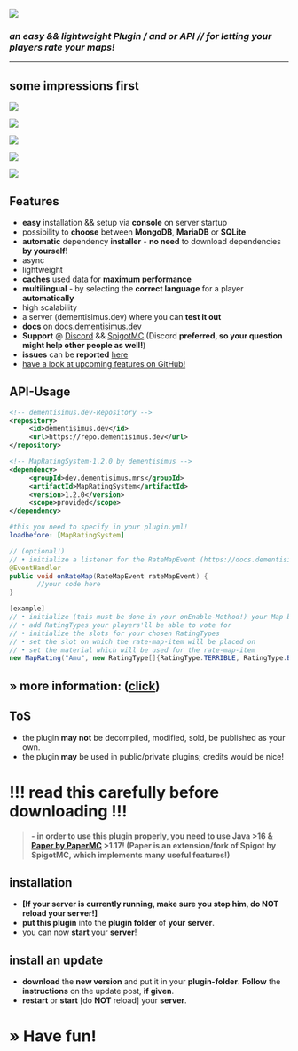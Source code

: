 ![](https://repo.dementisimus.dev/dev/dementisimus/mrs/MapRatingSystem/images/mrs_logo.png)

### *an easy && lightweight Plugin / and or API // for letting your players rate your maps!*
------------

## some impressions first

![](https://repo.dementisimus.dev/dev/dementisimus/mrs/MapRatingSystem/images/mrs_menu.png)

![](https://repo.dementisimus.dev/dev/dementisimus/mrs/MapRatingSystem/images/mrs_menu_de.png)

![](https://repo.dementisimus.dev/dev/dementisimus/mrs/MapRatingSystem/images/mrs_ratings.png)

![](https://repo.dementisimus.dev/dev/dementisimus/mrs/MapRatingSystem/images/mrs_ratings_selected.png)

![](https://repo.dementisimus.dev/dev/dementisimus/mrs/MapRatingSystem/images/server.png)

## Features

- **easy** installation && setup via **console** on server startup
- possibility to **choose** between **MongoDB**, **MariaDB** or **SQLite**
- **automatic** dependency **installer** - **no need** to download dependencies **by yourself**!
- async
- lightweight
- **caches** used data for **maximum performance**
- **multilingual** - by selecting the **correct language** for a player **automatically**
- high scalability
- a server (dementisimus.dev) where you can **test it out**
- **docs** on [docs.dementisimus.dev](https://docs.dementisimus.dev/MapRatingSystem/ "docs.dementisimus.dev")
- **Support** @ [Discord](https://discord.gg/sTRg8A7 "Discord") && [SpigotMC](https://www.spigotmc.org/conversations/add?to=dementisimus "SpigotMC") (Discord **preferred, so your question might help other people as well!**)
- **issues** can be **reported** [here](https://discord.gg/sTRg8A7 "here")
- [have a look at upcoming features on GitHub!](https://github.com/dementisimus/MapRatingSystem/projects "have a look at upcoming features on GitHub!")

## API-Usage

```xml
<!-- dementisimus.dev-Repository -->
<repository>
     <id>dementisimus.dev</id>
     <url>https://repo.dementisimus.dev</url>
</repository>

<!-- MapRatingSystem-1.2.0 by dementisimus -->
<dependency>
     <groupId>dev.dementisimus.mrs</groupId>
     <artifactId>MapRatingSystem</artifactId>
     <version>1.2.0</version>
     <scope>provided</scope>
</dependency>
```

```yaml
#this you need to specify in your plugin.yml!
loadbefore: [MapRatingSystem]
```

```java
// (optional!)
// • initialize a listener for the RateMapEvent (https://docs.dementisimus.dev/MapRatingSystem/dev/dementisimus/mrs/api/event/RateMapEvent.html)
@EventHandler
public void onRateMap(RateMapEvent rateMapEvent) {
       //your code here
}
```

```java
[example]
// • initialize (this must be done in your onEnable-Method!) your Map by creating an instance of dev.dementisimus.mrs.api.MapRating
// • add RatingTypes your players'll be able to vote for
// • initialize the slots for your chosen RatingTypes
// • set the slot on which the rate-map-item will be placed on
// • set the material which will be used for the rate-map-item
new MapRating("Amu", new RatingType[]{RatingType.TERRIBLE, RatingType.BAD, RatingType.OKAY, RatingType.GOOD, RatingType.AMAZING}, new Integer[]{0, 2, 4, 6, 8}, 4, Material.MAP /*or any other Item//RatingType, etc*/);
```

## » more information: ([click](https://docs.dementisimus.dev/MapRatingSystem/dev/dementisimus/mrs/api/MapRating.html "click"))

## ToS
- the plugin **may not** be decompiled, modified, sold, be published as your own.
- the plugin **may** be used in public/private plugins; credits would be nice!

# !!! read this carefully before downloading !!!
> **- in order to use this plugin properly, you need to use Java >16 & [Paper by PaperMC](https://papermc.io/downloads "Paper by PaperMC") >1.17! (Paper is an extension/fork of Spigot by SpigotMC, which implements many useful features!)**

## installation
- **[If your server is currently running, make sure you stop him, do NOT reload your server!]**
- **put this plugin** into the **plugin folder** of **your** **server**.
- you can now **start** your **server**!

## install an update
- **download** the **new version** and put it in your **plugin-folder**. **Follow** the **instructions** on the update post, **if given**.
- **restart** or **start** [do **NOT** reload] your **server**.

# » Have fun!

